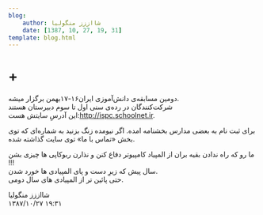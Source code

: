 ```yaml
---
blog:
    author: شااززز منگولیا
    date: [1387, 10, 27, 19, 31]
template: blog.html
---
```

# +

<div class="cnt">
<p>دومین مسابقه‌ی دانش‌آموزی ایران۱۶-۱۷بهمن برگزار میشه.<br/>شرکت‌کنندگان در رده‌ی سنی اول تا سوم دبیرستان هستند<br/>این آدرسِ سایتش هست:<a href="http://ispc.schoolnet.ir" target="_blank">http://ispc.schoolnet.ir</a>. </p>
<p>برای ثبت نام به بعضی مدارس بخشنامه امده. اگر نیومده زنگ بزنید به شماره‌ای که توی بخش «تماس با ما» توی سایت گذاشته شده.</p>
<p>ما رو که راه ندادن بقیه بران از المپیاد کامپیوتر دفاع کنن و نذارن ربوکاپی ها چیزى بشن !!!<br/>سال پیش که زیرِ دست و پاى المپیادی ها خورد شدن.<br/>حتى پائین تر از المپیادی هاى سال دومى.</p>
</div>

<div class="blog-info">
    <div class="blog-author">شااززز منگولیا</div>
    <div class="blog-date">۱۳۸۷/۱۰/۲۷ ۱۹:۳۱</div>
</div>

